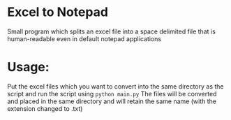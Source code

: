 # Excel to Notepad
Small program which splits an excel file into a space delimited file that is human-readable even in default notepad applications

# Usage:
Put the excel files which you want to convert into the same directory as the script and run the script using
`python main.py`
The files will be converted and placed in the same directory and will retain the same name (with the extension changed to .txt)
